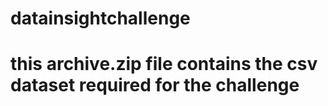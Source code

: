 # datainsightchallenge

# this archive.zip file contains the csv dataset required for the challenge
